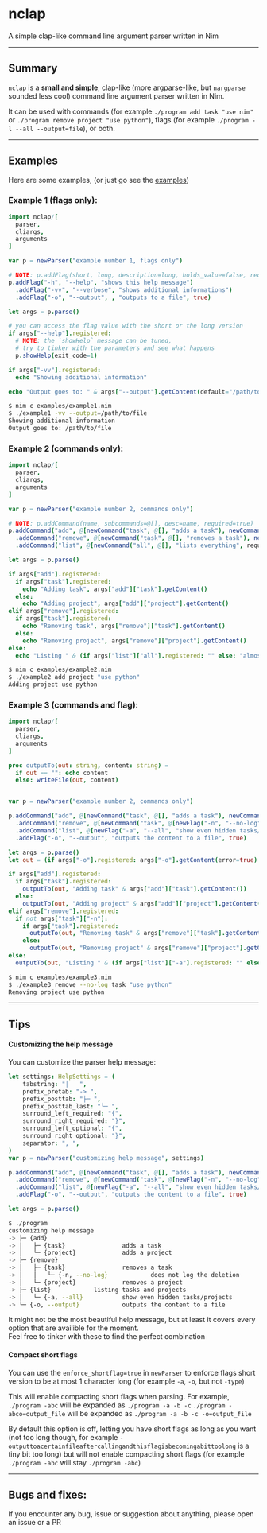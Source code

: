 # nclap
A simple clap-like command line argument parser written in Nim

---

## Summary
`nclap` is a **small and simple**, [clap](https://github.com/clap-rs/clap)-like (more [argparse](https://docs.python.org/3/library/argparse.html)-like, but `nargparse` sounded less cool)
command line argument parser written in Nim.

It can be used with commands (for example `./program add task "use nim"` or `./program remove project "use python"`),
flags (for example `./program -l --all --output=file`), or both.

---

## Examples

Here are some examples, (or just go see the [examples](https://github.com/AinTEAsports/nclap))

### Example 1 (flags only):
```nim
import nclap/[
  parser,
  cliargs,
  arguments
]

var p = newParser("example number 1, flags only")

# NOTE: p.addFlag(short, long, description=long, holds_value=false, required=false)
p.addFlag("-h", "--help", "shows this help message")
  .addFlag("-vv", "--verbose", "shows additional informations")
  .addFlag("-o", "--output", , "outputs to a file", true)

let args = p.parse()

# you can access the flag value with the short or the long version
if args["--help"].registered:
  # NOTE: the `showHelp` message can be tuned,
  # try to tinker with the parameters and see what happens
  p.showHelp(exit_code=1)

if args["-vv"].registered:
  echo "Showing additional information"

echo "Output goes to: " & args["--output"].getContent(default="/path/to/default_file")
```
```sh
$ nim c examples/example1.nim
$ ./example1 -vv --output=/path/to/file
Showing additional information
Output goes to: /path/to/file
```


### Example 2 (commands only):
```nim
import nclap/[
  parser,
  cliargs,
  arguments
]

var p = newParser("example number 2, commands only")

# NOTE: p.addCommand(name, subcommands=@[], desc=name, required=true)
p.addCommand("add", @[newCommand("task", @[], "adds a task"), newCommand("project", @[], "adds a project")], "")
  .addCommand("remove", @[newCommand("task", @[], "removes a task"), newCommand("project", @[], "removes a project")], "")
  .addCommand("list", @[newCommand("all", @[], "lists everything", required=false)], "lists almost everything")

let args = p.parse()

if args["add"].registered:
  if args["task"].registered:
    echo "Adding task", args["add"]["task"].getContent()
  else:
    echo "Adding project", args["add"]["project"].getContent()
elif args["remove"].registered:
  if args["task"].registered:
    echo "Removing task", args["remove"]["task"].getContent()
  else:
    echo "Removing project", args["remove"]["project"].getContent()
else:
  echo "Listing " & (if args["list"]["all"].registered: "" else: "almost ") & "everything"

```
```sh
$ nim c examples/example2.nim
$ ./example2 add project "use python"
Adding project use python
```


### Example 3 (commands and flag):
```nim
import nclap/[
  parser,
  cliargs,
  arguments
]

proc outputTo(out: string, content: string) =
  if out == "": echo content
  else: writeFile(out, content)


var p = newParser("example number 2, commands only")

p.addCommand("add", @[newCommand("task", @[], "adds a task"), newCommand("project", @[], "adds a project")], "")
  .addCommand("remove", @[newCommand("task", @[newFlag("-n", "--no-log", "does not log the deletion")], "removes a task"), newCommand("project", @[], "removes a project")], "")
  .addCommand("list", @[newFlag("-a", "--all", "show even hidden tasks/projects")], "listing tasks and projects")
  .addFlag("-o", "--output", "outputs the content to a file", true)

let args = p.parse()
let out = (if args["-o"].registered: args["-o"].getContent(error=true) else: "")  # NOTE: we error if no value was found because the flag is supposed to be required

if args["add"].registered:
  if args["task"].registered:
    outputTo(out, "Adding task" & args["add"]["task"].getContent())
  else:
    outputTo(out, "Adding project" & args["add"]["project"].getContent())
elif args["remove"].registered:
  if not args["task"]["-n"]:
    if args["task"].registered:
      outputTo(out, "Removing task" & args["remove"]["task"].getContent())
    else:
      outputTo(out, "Removing project" & args["remove"]["project"].getContent())
else:
  outputTo(out, "Listing " & (if args["list"]["-a"].registered: "" else: "almost") & " everything")
```
```sh
$ nim c examples/example3.nim
$ ./example3 remove --no-log task "use python"
Removing project use python
```


---

## Tips

#### Customizing the help message
You can customize the parser help message:
```nim
let settings: HelpSettings = (
    tabstring: "│   ",
    prefix_pretab: "-> ",
    prefix_posttab: "├─ ",
    prefix_posttab_last: "└─ ",
    surround_left_required: "{",
    surround_right_required: "}",
    surround_left_optional: "{",
    surround_right_optional: "}",
    separator: ", ",
)
var p = newParser("customizing help message", settings)

p.addCommand("add", @[newCommand("task", @[], "adds a task"), newCommand("project", @[], "adds a project")], "")
  .addCommand("remove", @[newCommand("task", @[newFlag("-n", "--no-log", "does not log the deletion")], "removes a task"), newCommand("project", @[], "removes a project")], "")
  .addCommand("list", @[newFlag("-a", "--all", "show even hidden tasks/projects")], "listing tasks and projects")
  .addFlag("-o", "--output", "outputs the content to a file", true)

let args = p.parse()
```
```sh
$ ./program
customizing help message
-> ├─ {add}
-> │   ├─ {task}                adds a task
-> │   └─ {project}             adds a project
-> ├─ {remove}
-> │   ├─ {task}                removes a task
-> │   │   └─ {-n, --no-log}            does not log the deletion
-> │   └─ {project}             removes a project
-> ├─ {list}            listing tasks and projects
-> │   └─ {-a, --all}           show even hidden tasks/projects
-> └─ {-o, --output}            outputs the content to a file
```
It might not be the most beautiful help message, but at least it covers every option that are availible
for the moment.<br>
Feel free to tinker with these to find the perfect combination


#### Compact short flags
You can use the `enforce_shortflag=true` in `newParser` to enforce flags short version to be at most 1 character long
(for example `-a`, `-o`, but not `-type`)

This will enable compacting short flags when parsing.
For example, `./program -abc` will be expanded as `./program -a -b -c`
`./program -abco=output_file` will be expanded as `./program -a -b -c -o=output_file`

By default this option is off, letting you have short flags as long as you want
(not too long though, for example `-outputtoacertainfileaftercallingandthisflagisbecomingabittoolong` is a tiny bit too long)
but will not enable compacting short flags (for example `./program -abc` will stay `./program -abc`)

---

## Bugs and fixes:
If you encounter any bug, issue or suggestion about anything, please open an issue or a PR
